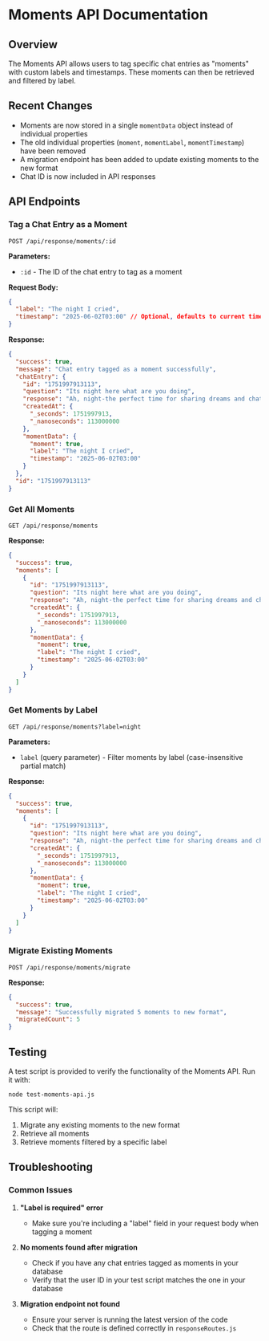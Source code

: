# Moments API Documentation

## Overview

The Moments API allows users to tag specific chat entries as "moments" with custom labels and timestamps. These moments can then be retrieved and filtered by label.

## Recent Changes

- Moments are now stored in a single `momentData` object instead of individual properties
- The old individual properties (`moment`, `momentLabel`, `momentTimestamp`) have been removed
- A migration endpoint has been added to update existing moments to the new format
- Chat ID is now included in API responses

## API Endpoints

### Tag a Chat Entry as a Moment

```
POST /api/response/moments/:id
```

**Parameters:**
- `:id` - The ID of the chat entry to tag as a moment

**Request Body:**
```json
{
  "label": "The night I cried",
  "timestamp": "2025-06-02T03:00" // Optional, defaults to current time
}
```

**Response:**
```json
{
  "success": true,
  "message": "Chat entry tagged as a moment successfully",
  "chatEntry": {
    "id": "1751997913113",
    "question": "Its night here what are you doing",
    "response": "Ah, night-the perfect time for sharing dreams and chating secrets. I'm here, ready to keep you company or dive into whatever thoughts are dancing around in your mind. What's on your mind tonight?",
    "createdAt": {
      "_seconds": 1751997913,
      "_nanoseconds": 113000000
    },
    "momentData": {
      "moment": true,
      "label": "The night I cried",
      "timestamp": "2025-06-02T03:00"
    }
  },
  "id": "1751997913113"
}
```

### Get All Moments

```
GET /api/response/moments
```

**Response:**
```json
{
  "success": true,
  "moments": [
    {
      "id": "1751997913113",
      "question": "Its night here what are you doing",
      "response": "Ah, night-the perfect time for sharing dreams and chating secrets. I'm here, ready to keep you company or dive into whatever thoughts are dancing around in your mind. What's on your mind tonight?",
      "createdAt": {
        "_seconds": 1751997913,
        "_nanoseconds": 113000000
      },
      "momentData": {
        "moment": true,
        "label": "The night I cried",
        "timestamp": "2025-06-02T03:00"
      }
    }
  ]
}
```

### Get Moments by Label

```
GET /api/response/moments?label=night
```

**Parameters:**
- `label` (query parameter) - Filter moments by label (case-insensitive partial match)

**Response:**
```json
{
  "success": true,
  "moments": [
    {
      "id": "1751997913113",
      "question": "Its night here what are you doing",
      "response": "Ah, night-the perfect time for sharing dreams and chating secrets. I'm here, ready to keep you company or dive into whatever thoughts are dancing around in your mind. What's on your mind tonight?",
      "createdAt": {
        "_seconds": 1751997913,
        "_nanoseconds": 113000000
      },
      "momentData": {
        "moment": true,
        "label": "The night I cried",
        "timestamp": "2025-06-02T03:00"
      }
    }
  ]
}
```

### Migrate Existing Moments

```
POST /api/response/moments/migrate
```

**Response:**
```json
{
  "success": true,
  "message": "Successfully migrated 5 moments to new format",
  "migratedCount": 5
}
```

## Testing

A test script is provided to verify the functionality of the Moments API. Run it with:

```
node test-moments-api.js
```

This script will:
1. Migrate any existing moments to the new format
2. Retrieve all moments
3. Retrieve moments filtered by a specific label

## Troubleshooting

### Common Issues

1. **"Label is required" error**
   - Make sure you're including a "label" field in your request body when tagging a moment

2. **No moments found after migration**
   - Check if you have any chat entries tagged as moments in your database
   - Verify that the user ID in your test script matches the one in your database

3. **Migration endpoint not found**
   - Ensure your server is running the latest version of the code
   - Check that the route is defined correctly in `responseRoutes.js`